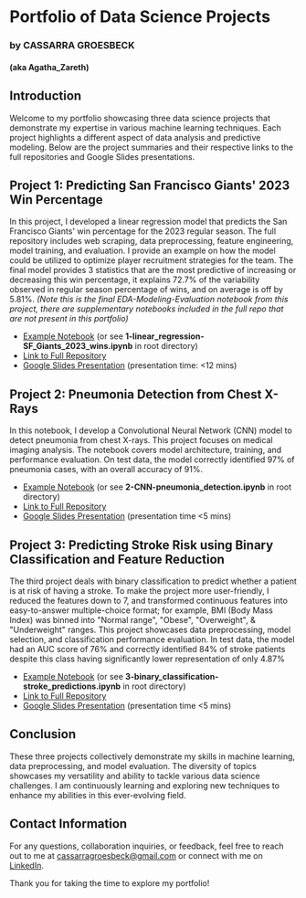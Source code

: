 # Portfolio of Data Science Projects
### by CASSARRA GROESBECK 
#### (aka Agatha_Zareth)

## Introduction
Welcome to my portfolio showcasing three data science projects that demonstrate my expertise in various machine learning techniques. Each project highlights a different aspect of data analysis and predictive modeling. Below are the project summaries and their respective links to the full repositories and Google Slides presentations.

## Project 1: Predicting San Francisco Giants' 2023 Win Percentage
In this project, I developed a linear regression model that predicts the San Francisco Giants' win percentage for the 2023 regular season. The full repository includes web scraping, data preprocessing, feature engineering, model training, and evaluation. I provide an example on how the model could be utilized to optimize player recruitment strategies for the team. The final model provides 3 statistics that are the most predictive of increasing or decreasing this win percentage, it explains 72.7% of the variability observed in regular season percentage of wins, and on average is off by 5.81%. *(Note this is the final EDA-Modeling-Evaluation notebook from this project, there are supplementary notebooks included in the full repo that are not present in this portfolio)*

- [Example Notebook](https://github.com/AgathaZareth/example_notebooks/blob/main/1-linear_regression-SF_Giants_2023_wins.ipynb) (or see **1-linear_regression-SF_Giants_2023_wins.ipynb** in root directory) 
- [Link to Full Repository](https://github.com/AgathaZareth/Capstone_Project)
- [Google Slides Presentation](https://docs.google.com/presentation/d/1VN4CfzL3VuWXKDgZzzfoz1BOnuMzCQR1XwMuBeZnZoE/edit) (presentation time: <12 mins)

## Project 2: Pneumonia Detection from Chest X-Rays
In this notebook, I develop a Convolutional Neural Network (CNN) model to detect pneumonia from chest X-rays. This project focuses on medical imaging analysis. The notebook covers model architecture, training, and performance evaluation. On test data, the model correctly identified 97% of pneumonia cases, with an overall accuracy of 91%.

- [Example Notebook](https://github.com/AgathaZareth/example_notebooks/blob/main/2-CNN-pneumonia_detection.ipynb) (or see **2-CNN-pneumonia_detection.ipynb** in root directory)
- [Link to Full Repository](https://github.com/AgathaZareth/Pneumonia-Detection-with-CNN)
- [Google Slides Presentation](https://docs.google.com/presentation/d/1qltBGvWegkm9XkWLORvnpdCpytUwwg41lyNc35FOLaU/edit#slide=id.g15bf64c75d3_0_126) (presentation time <5 mins)

## Project 3: Predicting Stroke Risk using Binary Classification and Feature Reduction
The third project deals with binary classification to predict whether a patient is at risk of having a stroke. To make the project more user-friendly, I reduced the features down to 7, and transformed continuous features into easy-to-answer multiple-choice format; for example, BMI (Body Mass Index) was binned into "Normal range", "Obese", "Overweight", & "Underweight" ranges. This project showcases data preprocessing, model selection, and classification performance evaluation. In test data, the model had an AUC score of 76% and correctly identified 84% of stroke patients despite this class having significantly lower representation of only 4.87%

- [Example Notebook](https://github.com/AgathaZareth/example_notebooks/blob/main/3-binary_classification-stroke_predictions.ipynb) (or see **3-binary_classification-stroke_predictions.ipynb** in root directory)
- [Link to Full Repository](https://github.com/username/stroke_risk_prediction)
- [Google Slides Presentation](https://docs.google.com/presentation/d/1PqL3B-8Vv8OtR6_yFarLhgWmmde2Ps9VIhiNBW96Blg/edit) (presentation time <5 mins)

## Conclusion
These three projects collectively demonstrate my skills in machine learning, data preprocessing, and model evaluation. The diversity of topics showcases my versatility and ability to tackle various data science challenges. I am continuously learning and exploring new techniques to enhance my abilities in this ever-evolving field.

## Contact Information
For any questions, collaboration inquiries, or feedback, feel free to reach out to me at [cassarragroesbeck@gmail.com](mailto:cassarragroesbeck@gmail.com) or connect with me on [LinkedIn](https://www.linkedin.com/in/cassarra-groesbeck-a64b75229/).

Thank you for taking the time to explore my portfolio!
